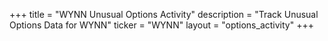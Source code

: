+++
title = "WYNN Unusual Options Activity"
description = "Track Unusual Options Data for WYNN"
ticker = "WYNN"
layout = "options_activity"
+++

